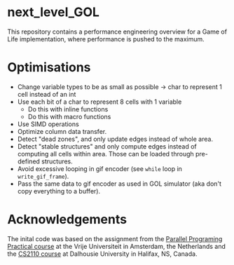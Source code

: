 # next_level_GOL
This repository contains a performance engineering overview for a Game of Life implementation, where performance is pushed to the maximum.

# Optimisations
 - Change variable types to be as small as possible -> char to represent 1 cell instead of an int
 - Use each bit of a char to represent 8 cells with 1 variable
   - Do this with inline functions
   - Do this with macro functions
 - Use SIMD operations
 - Optimize column data transfer.
 - Detect "dead zones", and only update edges instead of whole area.
 - Detect "stable structures" and only compute edges instead of computing all cells within area. Those can be loaded through pre-defined structures.
 - Avoid excessive looping in gif encoder (see `while` loop in `write_gif_frame`).
 - Pass the same data to gif encoder as used in GOL simulator (aka don't copy everything to a buffer). 

# Acknowledgements
The inital code was based on the assignment from the
[Parallel Programing Practical course](https://studiegids.vu.nl/en/Master/2020-2021/computer-science-joint-degree/X_400162)
at the Vrije Universiteit in Amsterdam, the Netherlands and the
[CS2110 course](https://web.cs.dal.ca/~arc/teaching/CS4125/2014winter/Assignment2/Assignment2.html) at Dalhousie
University in Halifax, NS, Canada.
